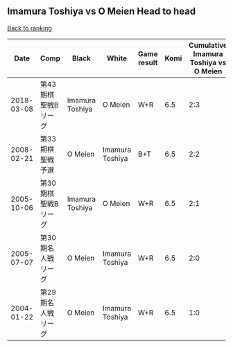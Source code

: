 ## Imamura Toshiya vs O Meien Head to head

[Back to ranking](../../index.md)




| **Date** | **Comp** | **Black** | **White** | **Game result** | **Komi** | **Cumulative Imamura Toshiya vs O Meien** | **Imamura Toshiya streak** | **O Meien streak** | 
| --- | --- | --- | --- | --- | --- | --- | --- | --- |
| 2018-03-08 | 第43期棋聖戦Bリーグ | Imamura Toshiya | O Meien | W+R | 6.5 | 2:3 | 0 | 3 | 
| 2008-02-21 | 第33期棋聖戦予選 | O Meien | Imamura Toshiya | B+T | 6.5 | 2:2 | 0 | 2 | 
| 2005-10-06 | 第30期棋聖戦Bリーグ | Imamura Toshiya | O Meien | W+R | 6.5 | 2:1 | 0 | 1 | 
| 2005-07-07 | 第30期名人戦リーグ | O Meien | Imamura Toshiya | W+R | 6.5 | 2:0 | 2 | 0 | 
| 2004-01-22 | 第29期名人戦リーグ | O Meien | Imamura Toshiya | W+R | 6.5 | 1:0 | 1 | 0 |




